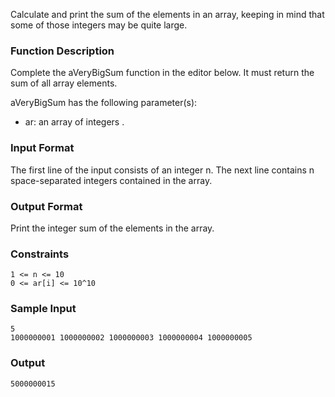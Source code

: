 Calculate and print the sum of the elements in an array, keeping in mind that some of those integers may be quite large.

### Function Description

Complete the aVeryBigSum function in the editor below. It must return the sum of all array elements.

aVeryBigSum has the following parameter(s):

* ar: an array of integers .

### Input Format

The first line of the input consists of an integer n. 
The next line contains n space-separated integers contained in the array.

### Output Format

Print the integer sum of the elements in the array.

### Constraints 
 ```
 1 <= n <= 10
 0 <= ar[i] <= 10^10 
 ```

### Sample Input
```
5
1000000001 1000000002 1000000003 1000000004 1000000005
```

### Output
```
5000000015
```
